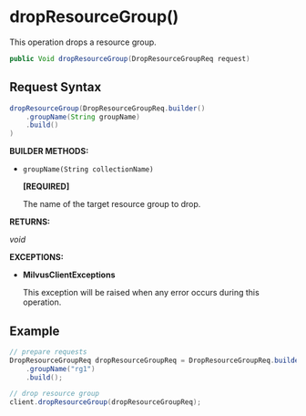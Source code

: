 # dropResourceGroup()

This operation drops a resource group.

```java
public Void dropResourceGroup(DropResourceGroupReq request)
```

## Request Syntax

```java
dropResourceGroup(DropResourceGroupReq.builder()
    .groupName(String groupName)
    .build()
)
```

**BUILDER METHODS:**

- `groupName(String collectionName)`

    **[REQUIRED]**

    The name of the target resource group to drop.

**RETURNS:**

*void*

**EXCEPTIONS:**

- **MilvusClientExceptions**

    This exception will be raised when any error occurs during this operation.

## Example

```java
// prepare requests    
DropResourceGroupReq dropResourceGroupReq = DropResourceGroupReq.builder()
    .groupName("rg1")
    .build();

// drop resource group
client.dropResourceGroup(dropResourceGroupReq);
```

